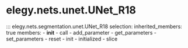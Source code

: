 
# elegy.nets.unet.UNet_R18

::: elegy.nets.segmentation.unet.UNet_R18
    selection:
        inherited_members: true
        members:
            - __init__
            - call
            - add_parameter
            - get_parameters
            - set_parameters
            - reset
            - init
            - initialized
            - slice
        